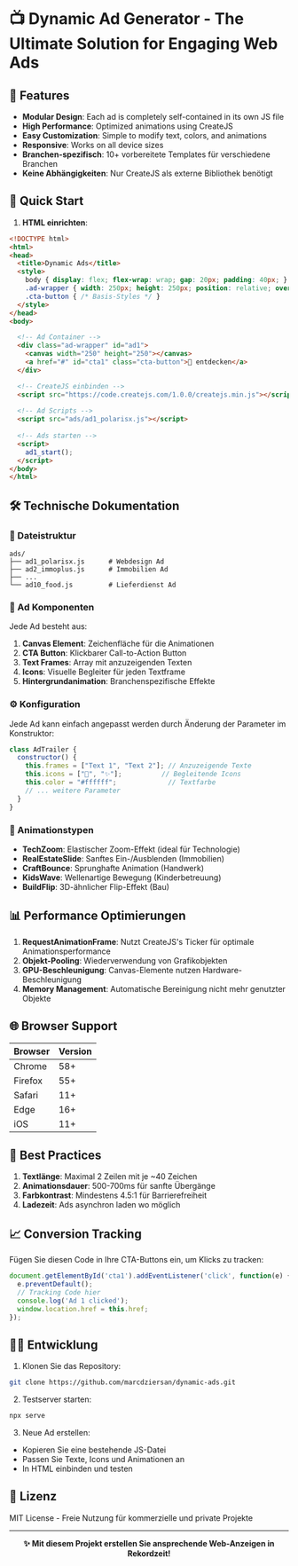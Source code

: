 # 📺 Dynamic Ad Generator - The Ultimate Solution for Engaging Web Ads

## 🌟 Features

- **Modular Design**: Each ad is completely self-contained in its own JS file
- **High Performance**: Optimized animations using CreateJS
- **Easy Customization**: Simple to modify text, colors, and animations
- **Responsive**: Works on all device sizes
- **Branchen-spezifisch**: 10+ vorbereitete Templates für verschiedene Branchen
- **Keine Abhängigkeiten**: Nur CreateJS als externe Bibliothek benötigt

## 🚀 Quick Start

1. **HTML einrichten**:
```html
<!DOCTYPE html>
<html>
<head>
  <title>Dynamic Ads</title>
  <style>
    body { display: flex; flex-wrap: wrap; gap: 20px; padding: 40px; }
    .ad-wrapper { width: 250px; height: 250px; position: relative; overflow: hidden; }
    .cta-button { /* Basis-Styles */ }
  </style>
</head>
<body>

  <!-- Ad Container -->
  <div class="ad-wrapper" id="ad1">
    <canvas width="250" height="250"></canvas>
    <a href="#" id="cta1" class="cta-button">🚀 entdecken</a>
  </div>

  <!-- CreateJS einbinden -->
  <script src="https://code.createjs.com/1.0.0/createjs.min.js"></script>
  
  <!-- Ad Scripts -->
  <script src="ads/ad1_polarisx.js"></script>
  
  <!-- Ads starten -->
  <script>
    ad1_start();
  </script>
</body>
</html>
```

## 🛠 Technische Dokumentation

### 📂 Dateistruktur
```
ads/
├── ad1_polarisx.js      # Webdesign Ad
├── ad2_immoplus.js      # Immobilien Ad
├── ...
└── ad10_food.js         # Lieferdienst Ad
```

### 🧩 Ad Komponenten
Jede Ad besteht aus:
1. **Canvas Element**: Zeichenfläche für die Animationen
2. **CTA Button**: Klickbarer Call-to-Action Button
3. **Text Frames**: Array mit anzuzeigenden Texten
4. **Icons**: Visuelle Begleiter für jeden Textframe
5. **Hintergrundanimation**: Branchenspezifische Effekte

### ⚙️ Konfiguration
Jede Ad kann einfach angepasst werden durch Änderung der Parameter im Konstruktor:
```javascript
class AdTrailer {
  constructor() {
    this.frames = ["Text 1", "Text 2"]; // Anzuzeigende Texte
    this.icons = ["🚀", "✨"];          // Begleitende Icons
    this.color = "#ffffff";             // Textfarbe
    // ... weitere Parameter
  }
}
```

### 🎨 Animationstypen
- **TechZoom**: Elastischer Zoom-Effekt (ideal für Technologie)
- **RealEstateSlide**: Sanftes Ein-/Ausblenden (Immobilien)
- **CraftBounce**: Sprunghafte Animation (Handwerk)
- **KidsWave**: Wellenartige Bewegung (Kinderbetreuung)
- **BuildFlip**: 3D-ähnlicher Flip-Effekt (Bau)

## 📊 Performance Optimierungen

1. **RequestAnimationFrame**: Nutzt CreateJS's Ticker für optimale Animationsperformance
2. **Objekt-Pooling**: Wiederverwendung von Grafikobjekten
3. **GPU-Beschleunigung**: Canvas-Elemente nutzen Hardware-Beschleunigung
4. **Memory Management**: Automatische Bereinigung nicht mehr genutzter Objekte

## 🌐 Browser Support

| Browser | Version |
|---------|---------|
| Chrome  | 58+     |
| Firefox | 55+     |
| Safari  | 11+     |
| Edge    | 16+     |
| iOS     | 11+     |

## 📝 Best Practices

1. **Textlänge**: Maximal 2 Zeilen mit je ~40 Zeichen
2. **Animationsdauer**: 500-700ms für sanfte Übergänge
3. **Farbkontrast**: Mindestens 4.5:1 für Barrierefreiheit
4. **Ladezeit**: Ads asynchron laden wo möglich

## 📈 Conversion Tracking

Fügen Sie diesen Code in Ihre CTA-Buttons ein, um Klicks zu tracken:
```javascript
document.getElementById('cta1').addEventListener('click', function(e) {
  e.preventDefault();
  // Tracking Code hier
  console.log('Ad 1 clicked');
  window.location.href = this.href;
});
```

## 🧑‍💻 Entwicklung

1. Klonen Sie das Repository:
```bash
git clone https://github.com/marcdziersan/dynamic-ads.git
```

2. Testserver starten:
```bash
npx serve
```

3. Neue Ad erstellen:
- Kopieren Sie eine bestehende JS-Datei
- Passen Sie Texte, Icons und Animationen an
- In HTML einbinden und testen

## 📜 Lizenz

MIT License - Freie Nutzung für kommerzielle und private Projekte

---

<p align="center">
  <b>✨ Mit diesem Projekt erstellen Sie ansprechende Web-Anzeigen in Rekordzeit!</b>
</p>
